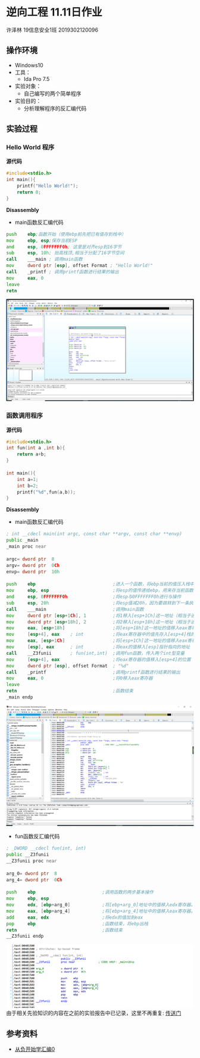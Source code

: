 # 逆向工程 11.11日作业

许泽林 19信息安全1班 2019302120096

## 操作环境

- Windows10
- 工具：
  - Ida Pro 7.5
- 实验对象：
  - 自己编写的两个简单程序
- 实验目的：
  - 分析理解程序的反汇编代码

## 实验过程

### Hello World 程序

**源代码**
```c
#include<stdio.h>
int main(){
    printf("Hello World!");
    return 0;
}
```

**Disassembly**

- main函数反汇编代码

```asm
push    ebp;函数开始（使用ebp前先把已有值存到栈中）
mov     ebp, esp;保存当前ESP
and     esp, 0FFFFFFF0h; 这里是对齐esp到16字节
sub     esp, 10h; 抬高栈顶,相当于分配了16字节空间
call    ___main	; 调用main函数
mov     dword ptr [esp], offset Format ; "Hello World!"
call    _printf	; 调用printf函数进行结果的输出
mov     eax, 0
leave
retn
```

![](./img/fhb.png)

### 函数调用程序

**源代码**
```c
#include<stdio.h>
int fun(int a ,int b){
	return a+b;
} 

int main(){
	int a=1;
	int b=2;
	printf("%d",fun(a,b));
}
```


**Disassembly**

- main函数反汇编代码

```asm
; int __cdecl main(int argc, const char **argv, const char **envp)
public _main
_main proc near

argc= dword ptr  8
argv= dword ptr  0Ch
envp= dword ptr  10h

push    ebp								;进入一个函数，将ebp当前的值压入栈中
mov     ebp, esp						;将esp的值传递给ebp，用来存当前函数的运行地址，方便之后恢复
and     esp, 0FFFFFFF0h					;将esp与0FFFFFFF0h进行与操作
sub     esp, 20h						;将esp值减20h，因为要跳转到下一条执行语句
call    ___main							;调用main函数
mov     dword ptr [esp+1Ch], 1			;将1移入[esp+1Ch]这一地址（相当于进行赋值a=1）
mov     dword ptr [esp+18h], 2			;将2移入[esp+18h]这一地址（相当于进行赋值b=2）由于该程序是32位程序，每次操作int型变量栈顶指针减少4个字节
mov     eax, [esp+18h]					;将[esp+18h]这一地址的值移入eax寄存器（也就是将1存入寄存器）	
mov     [esp+4], eax    ; int			;将eax寄存器中的值先存入[esp+4]栈的这个位置
mov     eax, [esp+1Ch]					;将[esp+1Ch]这一地址的值移入eax寄存器（也就是将2存入寄存器）	
mov     [esp], eax      ; int			;将eax的值移入[esp]指针指向的地址
call    __Z3funii       ; fun(int,int)	;调用fun函数，传入两个int型变量
mov     [esp+4], eax					;将eax寄存器的值移入[esp+4]的位置
mov     dword ptr [esp], offset Format  ; "%d"
call    _printf							;调用printf函数进行结果的输出
mov     eax, 0							;将0移入eax寄存器
leave
retn									;函数结束
_main endp

```

![](./img/main.png)


- fun函数反汇编代码

```asm
; _DWORD __cdecl fun(int, int)
public __Z3funii
__Z3funii proc near

arg_0= dword ptr  8
arg_4= dword ptr  0Ch

push    ebp							;调用函数的两步基本操作
mov     ebp, esp
mov     edx, [ebp+arg_0]			;将[ebp+arg_0]地址中的值移入edx寄存器。[ebp+arg_0]为[esp+18h]，2
mov     eax, [ebp+arg_4]			;将[ebp+arg_4]地址中的值移入eax寄存器。[ebp+arg_0]为[esp+1Ch]，1
add     eax, edx					;将edx的值加到eax
pop     ebp							;函数结束，将ebp出栈
retn								;函数结束
__Z3funii endp

```

![](./img/fun.png
)
由于相关先验知识的内容在之前的实验报告中已记录，这里不再重复: [传送门](https://github.com/2019CUCCS/re-exp-EddieXu1125/blob/exp1/9.16%E6%97%A5%E4%BD%9C%E4%B8%9A/exp1.md)

## 参考资料
- [从负开始学汇编0](https://aryb1n.github.io/2017/07/22/%E4%BB%8E%E8%B4%9F%E5%BC%80%E5%A7%8B%E5%AD%A6%E6%B1%87%E7%BC%960/)
